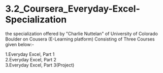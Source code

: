 # 3.2_Coursera_Everyday-Excel-Specialization
the specialization offered by "Charlie Nuttelan" of University of Colorado Boulder on Cousera (E-Learning platform) Consisting of Three Courses given below:-

1.Everyday Excel, Part 1                                                                                                                                                           
2.Everyday Excel, Part 2                                                                                                                                                           
3.Everyday Excel, Part 3(Project)          

